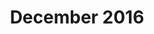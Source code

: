 ---
title: December 2016
showTitle: true
image: /img/drawings/hairpetals.jpg
materials: pencil, blending stump
description:
---